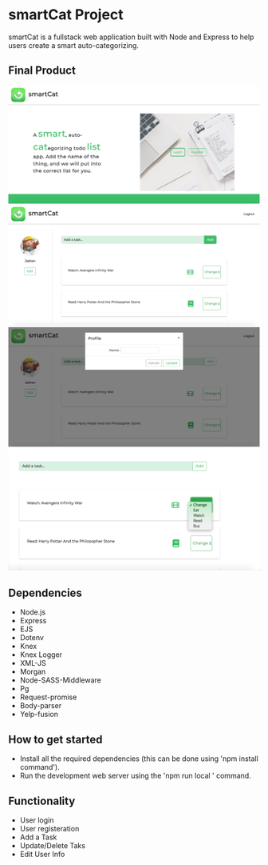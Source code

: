 # smartCat Project
smartCat is a fullstack web application built with Node and Express to help users create a smart auto-categorizing.

## Final Product
!["Screenshot of Landing Page"](https://github.com/JashanKhela/smartCat/blob/master/docs/Screen%20Shot%202018-07-02%20at%209.34.17%20AM.png?raw=true)
!["Screenshot of Home Page"](https://github.com/JashanKhela/smartCat/blob/master/docs/Screen%20Shot%202018-07-02%20at%209.36.02%20AM.png?raw=true)
!["Screenshot of Edit Name"](https://github.com/JashanKhela/smartCat/blob/master/docs/Screen%20Shot%202018-07-02%20at%209.36.21%20AM.png?raw=true)
!["Screenshot of Editing A Task"](https://github.com/JashanKhela/smartCat/blob/master/docs/Screen%20Shot%202018-07-02%20at%209.36.31%20AM.png?raw=true)


## Dependencies

- Node.js
- Express
- EJS
- Dotenv
- Knex
- Knex Logger
- XML-JS
- Morgan
- Node-SASS-Middleware
- Pg
- Request-promise
- Body-parser
- Yelp-fusion


## How to get started

- Install all the required dependencies (this can be done using 'npm install <package> command').
- Run the development web server using the 'npm run local ' command.

## Functionality
- User login
- User registeration
- Add a Task
- Update/Delete Taks
- Edit User Info